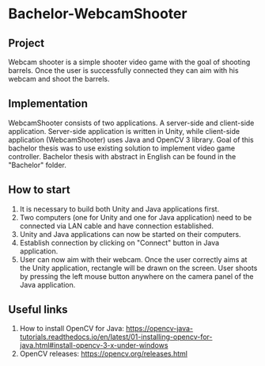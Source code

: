 # Bachelor-WebcamShooter

## Project

Webcam shooter is a simple shooter video game with the goal of shooting barrels. Once the user is successfully connected they can aim with his webcam and shoot the barrels.

## Implementation

WebcamShooter consists of two applications. A server-side and client-side application. Server-side application is written in Unity, while client-side application (WebcamShooter) uses Java and OpenCV 3 library.
Goal of this bachelor thesis was to use existing solution to implement video game controller. Bachelor thesis with abstract in English can be found in the "Bachelor" folder.

## How to start

1. It is necessary to build both Unity and Java applications first.
2. Two computers (one for Unity and one for Java application) need to be connected via LAN cable and have connection established.
3. Unity and Java applications can now be started on their computers.
4. Establish connection by clicking on "Connect" button in Java application.
5. User can now aim with their webcam. Once the user correctly aims at the Unity application, rectangle will be drawn on the screen. User shoots by pressing the left mouse button anywhere on the camera panel of the Java application.

## Useful links

1. How to install OpenCV for Java: https://opencv-java-tutorials.readthedocs.io/en/latest/01-installing-opencv-for-java.html#install-opencv-3-x-under-windows
2. OpenCV releases: https://opencv.org/releases.html
